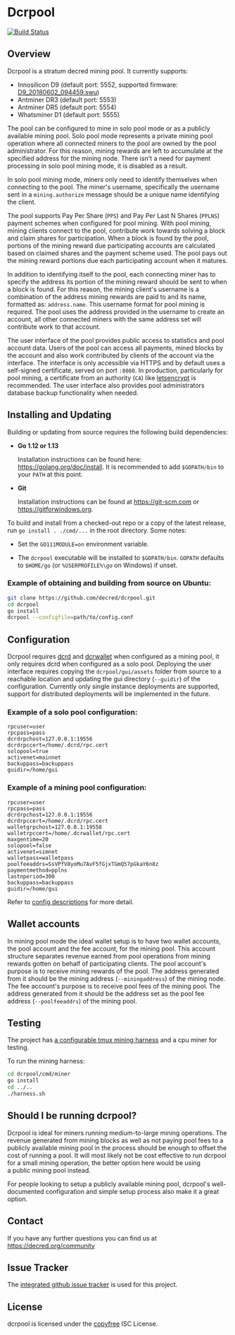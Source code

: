 # Dcrpool 

[![Build Status](https://github.com/decred/dcrpool/workflows/Build%20and%20Test/badge.svg)](https://github.com/decred/dcrpool/actions)


## Overview

Dcrpool is a stratum decred mining pool. It currently supports:

* Innosilicon D9 (default port: 5552, supported firmware: [D9_20180602_094459.swu](https://drive.google.com/open?id=1wofB_OUDkB2gxz_IS7wM8Br6ogKdYDmY))
* Antminer DR3 (default port: 5553)
* Antminer DR5 (default port: 5554)
* Whatsminer D1 (default port: 5555)

The pool can be configured to mine in solo pool mode or as a publicly available 
mining pool.  Solo pool mode represents a private mining pool operation where 
all connected miners to the pool are owned by the pool administrator.  For this 
reason, mining rewards are left to accumulate at the specified address for the 
mining node. There isn't a need for payment processing in solo pool mining mode, 
it is disabled as a result. 

In solo pool mining mode, miners only need to identify themselves when 
connecting to the pool. The miner's username, specifically the username sent 
in a `mining.authorize` message should be a unique name identifying the client.

The pool supports Pay Per Share (`PPS`) and Pay Per Last N Shares (`PPLNS`) 
payment schemes when configured for pool mining. With pool mining, mining 
clients connect to the pool, contribute work towards solving a block and 
claim shares for participation. When a block is found by the pool, portions of 
the mining reward due participating accounts are calculated based on claimed 
shares and the payment scheme used. The pool pays out the mining reward 
portions due each participating account when it matures.

In addition to identifying itself to the pool, each connecting miner has to 
specify the address its portion of the mining reward should be sent to when a 
block is found. For this reason, the mining client's username is a combination 
of the address mining rewards are paid to and its name, formatted as: 
`address.name`. This username format for pool mining is required. The pool uses 
the address provided in the username to create an account, all other connected 
miners with the same address set will contribute work to that account.  

The user interface of the pool provides public access to statistics and pool 
account data. Users of the pool can access all payments, mined blocks by the 
account and also work contributed by clients of the account via the interface. 
The interface is only accessible via HTTPS and by default uses a self-signed 
certificate, served on port `:8080`. In production, particularly for pool 
mining, a certificate from an authority (`CA`) like 
[letsencrypt](https://letsencrypt.org/) is recommended. The user interface also 
provides pool administrators database backup functionality when needed.

## Installing and Updating

Building or updating from source requires the following build dependencies:

- **Go 1.12 or 1.13**

  Installation instructions can be found here: https://golang.org/doc/install.
  It is recommended to add `$GOPATH/bin` to your `PATH` at this point.

- **Git**

  Installation instructions can be found at https://git-scm.com or
  https://gitforwindows.org.

To build and install from a checked-out repo or a copy of the latest release, 
run `go install . ./cmd/...` in the root directory.  Some notes:

* Set the `GO111MODULE=on` environment variable.

* The `dcrpool` executable will be installed to `$GOPATH/bin`.  `GOPATH`
  defaults to `$HOME/go` (or `%USERPROFILE%\go` on Windows) if unset.


### Example of obtaining and building from source on Ubuntu:

```sh
git clone https://github.com/decred/dcrpool.git
cd dcrpool 
go install 
dcrpool --configfile=path/to/config.conf 
```

## Configuration

Dcrpool requires [dcrd](https://https://github.com/decred/dcrd) and [dcrwallet](https://https://github.com/decred/dcrwallet) when configured as a mining pool, it only requires dcrd when configured as a solo pool. 
Deploying the user interface requires copying the `dcrpool/gui/assets` folder from 
source to a reachable location and updating the gui directory (`--guidir`) of 
the configuration. Currently only single instance deployments are supported, 
support for distributed deployments will be implemented in the future.

### Example of a solo pool configuration:

```
rpcuser=user
rpcpass=pass
dcrdrpchost=127.0.0.1:19556
dcrdrpccert=/home/.dcrd/rpc.cert
solopool=true
activenet=mainnet
backuppass=backuppass
guidir=/home/gui
```

### Example of a mining pool configuration:

```
rpcuser=user
rpcpass=pass
dcrdrpchost=127.0.0.1:19556
dcrdrpccert=/home/.dcrd/rpc.cert
walletgrpchost=127.0.0.1:19558
walletrpccert=/home/.dcrwallet/rpc.cert
maxgentime=20
solopool=false
activenet=simnet
walletpass=walletpass
poolfeeaddrs=SsVPfV8yoMu7AvF5fGjxTGmQ57pGkaY6n8z
paymentmethod=pplns
lastnperiod=300
backuppass=backuppass
guidir=/home/gui
```

Refer to [config descriptions](config.go) for more detail.

## Wallet accounts

In mining pool mode the ideal wallet setup is to have two wallet accounts, 
the pool account and the fee account, for the mining pool. This account structure 
separates revenue earned from pool operations from mining rewards gotten on 
behalf of participating clients. The pool account's purpose is to receive 
mining rewards of the pool. The address generated from it should be the mining 
address (`--miningaddress`) of the mining node. The fee account's purpose is to 
receive pool fees of the mining pool. The address generated from it should be 
the address set as the pool fee address (`--poolfeeaddrs`) of the mining pool.

## Testing

The project has [a configurable tmux mining harness](harness.sh) and a cpu 
miner for testing. 

To run the mining harness:  

```sh
cd dcrpool/cmd/miner 
go install
cd ../..
./harness.sh 
```

## Should I be running dcrpool?

Dcrpool is ideal for miners running medium-to-large mining operations. The 
revenue generated from mining blocks as well as not paying pool fees to a 
publicly available mining pool in the process should be enough to offset 
the cost of running a pool. It will most likely not be cost effective to run dcrpool for a small mining operation, the better option here would be using  
a public mining pool instead. 

For people looking to setup a publicly available mining pool, dcrpool's well-documented configuration and simple setup process also make it
 a great option.

## Contact

If you have any further questions you can find us at https://decred.org/community

## Issue Tracker

The [integrated github issue tracker](https://github.com/decred/dcrpool/issues)
is used for this project.

## License

dcrpool is licensed under the [copyfree](http://copyfree.org) ISC License.
